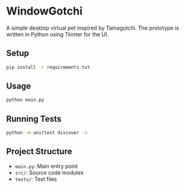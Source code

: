 # WindowGotchi

A simple desktop virtual pet inspired by Tamagotchi. The prototype is written in
Python using Tkinter for the UI.


## Setup

```bash
pip install -r requirements.txt
```

## Usage

```bash
python main.py
```

## Running Tests

```bash
python -m unittest discover -v
```

## Project Structure

- `main.py`: Main entry point
- `src/`: Source code modules
- `tests/`: Test files

